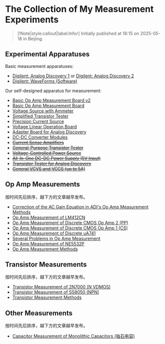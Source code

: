 # The Collection of My Measurement Experiments

> [!Note|style:callout|label:Infor]
Initially published at 16:15 on 2025-05-18 in Beijing.


## Experimental Apparatuses

Basic measurement apparatuses:
- [Digilent: Analog Discovery 1](https://digilent.com/reference/test-and-measurement/analog-discovery/start) or [Digilent: Analog Discovery 2](https://digilent.com/reference/test-and-measurement/analog-discovery-2/start)
- [Digilent: WaveForms (Software)](https://digilent.com/reference/software/waveforms/waveforms-3/start)


Our self-designed apparatus for measurement:
- [Basic Op Amp Measurement Board v2](<ElectronicDesigns/Basic Op Amp Measurement Board v2.md>)
- [Basic Op Amp Measurement Board](<ElectronicDesigns/Basic Op Amp Measurement Board.md>)
- [Voltage Source with Ammeter](<ElectronicDesigns/Voltage Source with Ammeter.md>)
- [Simplified Transistor Tester](<ElectronicDesigns/Simplified Transistor Tester.md>)
- [Precision Current Source](<ElectronicDesigns/Precision Voltage-Controlled Current Source.md>)
- [Voltage Linear Operation Board](<ElectronicDesigns/Voltage Linear Operation Board.md>)
- [Adapter Board for Analog Discovery](<ElectronicDesigns/Adapter Board for Analog Discovery.md>)
- [DC-DC Converter Modules](<ElectronicDesigns/DC-DC Converter Modules.md>)
- <s> [Current Sense Amplifiers](<ElectronicDesigns/Current Sense Amplifiers.md>) </s>
- <s> [General-Purpose Transistor Tester](<ElectronicDesigns/General-Purpose Transistor Tester.md>) </s>
- <s> [Voltage-Controlled Power Source](<ElectronicDesigns/Versatile Voltage-Controlled Power Source.md>) </s>
- <s> [All-In-One DC-DC Power Supply (5V Input)](<ElectronicDesigns/All-In-One DC-DC Power Supply (5V Input).md>) </s>
- <s> [Transistor Tester for Analog Discovery](<ElectronicDesigns/Transistor Tester for ADx.md>) </s>
- <s> [General VCVS and VCCS (up to 5A)](<ElectronicDesigns/General VCVS and VCCS (up to 10 A).md>) </s>


 
## Op Amp Measurements

按时间先后排序，越下方的文章越早发布。


- [Correction of the AC Gain Equation in ADI's Op Amp Measurement Methods](<Electronics/Correction of the AC Gain Equation in the ADI Op Amp Measurement Methods.md>)
- [Op Amp Measurement of LM412CN](<Electronics/Op Amp Measurement of LM412CN.md>)
- [Op Amp Measurement of Discrete CMOS Op Amp 2 (PP)](<Electronics/Op Amp Measurement of Discrete CMOS Op Amp 2 (PP).md>)
- [Op Amp Measurement of Discrete CMOS Op Amp 1 (CS)](<Electronics/Op Amp Measurement of Discrete CMOS Op Amp 1 (CS).md>)
- [Op Amp Measurement of Discrete uA741](<Electronics/Op Amp Measurement of Discrete uA741.md>)
- [Several Problems in Op Amp Measurement](<Electronics/Several Problems in Op Amp Measurement.md>)
- [Op Amp Measurement of NE5532P](<Electronics/Op Amp Measurement of NE5532P.md>)
- [Op Amp Measurement Methods](<Electronics/Op Amp Measurement Methods.md>)


## Transistor Measurements

按时间先后排序，越下方的文章越早发布。


- [Transistor Measurement of 2N7000 (N VDMOS)](<Electronics/Transistor Measurement of 2N7000 (N VDMOS).md>)
- [Transistor Measurement of SS8050 (NPN)](<Electronics/[Analog Comp] Transistor Measurement of SS8050 (NPN).md>)
- [Transistor Measurement Methods](<Electronics/Transistor Measurement Methods.md>)

## Other Measurements

按时间先后排序，越下方的文章越早发布。


- [Capacitor Measurement of Monolithic Capacitors (独石电容)](<Electronics/[Analog Comp] Frequency characteristics of monolithic capacitors (独石电容的频率响应).md>)